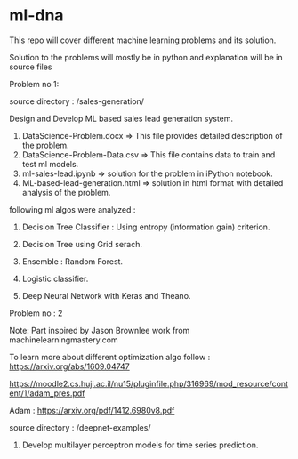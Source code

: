# ml-dna

This repo will cover different machine learning problems and its solution.

Solution to the problems will mostly be in python and explanation will be in source files


Problem no 1: 

source directory : /sales-generation/

Design and Develop ML based sales lead generation system.

1) DataScience-Problem.docx => This file provides detailed description of the problem.
2) DataScience-Problem-Data.csv => This file contains data to train and test ml models.
3) ml-sales-lead.ipynb  => solution for the problem in iPython notebook.
4) ML-based-lead-generation.html => solution in html format with detailed analysis of the problem.

following ml algos were analyzed : 

1) Decision Tree Classifier  : Using entropy (information gain) criterion.

2) Decision Tree using Grid serach.

3) Ensemble : Random Forest.

4) Logistic classifier.

5) Deep Neural Network with Keras and Theano.

Problem no : 2

Note: 
Part inspired by Jason Brownlee work from machinelearningmastery.com

To learn more about different optimization algo follow : https://arxiv.org/abs/1609.04747

https://moodle2.cs.huji.ac.il/nu15/pluginfile.php/316969/mod_resource/content/1/adam_pres.pdf

Adam : https://arxiv.org/pdf/1412.6980v8.pdf


source directory : /deepnet-examples/


1) Develop multilayer perceptron models for time series prediction.
